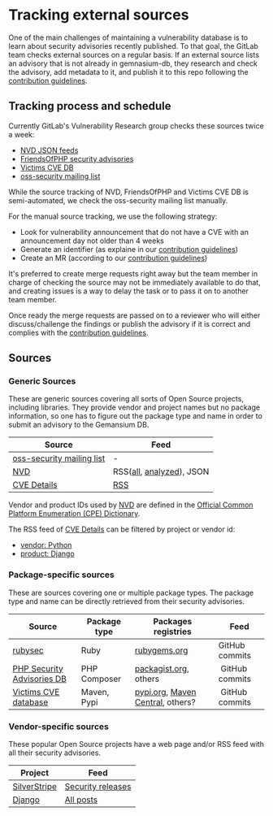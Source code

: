 # Tracking external sources

One of the main challenges of maintaining a vulnerability database
is to learn about security advisories recently published.
To that goal, the GitLab team checks external sources on a regular basis.
If an external source lists an advisory that is not already in gemnasium-db,
they research and check the advisory, add metadata to it, and publish it to this repo
following the [contribution guidelines](CONTRIBUTING.md).

## Tracking process and schedule

Currently GitLab's Vulnerability Research group checks these sources twice a week:

- [NVD JSON feeds](https://nvd.nist.gov/vuln/data-feeds)
- [FriendsOfPHP security advisories](https://github.com/FriendsOfPHP/security-advisories)
- [Victims CVE DB](https://github.com/victims/victims-cve-db)
- [oss-security mailing list](http://www.openwall.com/lists/oss-security/)

While the source tracking of NVD, FriendsOfPHP and Victims CVE DB is semi-automated, 
we check the oss-security mailing list manually. 

For the manual source tracking, we use the following strategy:
- Look for vulnerability announcement that do not have a CVE with an announcement day not older than 4 weeks
- Generate an identifier (as explaine in our [contribution guidelines](CONTRIBUTING.md))
- Create an MR (according to our [contribution guidelines](CONTRIBUTING.md))

It's preferred to create merge requests right away but the team member
in charge of checking the source may not be immediately available to do that,
and creating issues is a way to delay the task or to pass it on to another team member.

Once ready the merge requests are passed on to a reviewer
who will either discuss/challenge the findings
or publish the advisory if it is correct and complies with the [contribution guidelines](CONTRIBUTING.md).

## Sources

### Generic Sources

These are generic sources covering all sorts of Open Source projects, including libraries.
They provide vendor and project names but no package information,
so one has to figure out the package type and name in order to submit an advisory to the Gemansium DB.

| Source | Feed |
| -------|------|
| [oss-security mailing list](http://www.openwall.com/lists/oss-security/) | - |
| [NVD](https://nvd.nist.gov/) | RSS([all](https://nvd.nist.gov/feeds/xml/cve/misc/nvd-rss.xml), [analyzed](https://nvd.nist.gov/feeds/xml/cve/misc/nvd-rss-analyzed.xml)), JSON |
| [CVE Details](http://www.cvedetails.com/) | [RSS](https://www.cvedetails.com/vulnerability-feed.php)  |

Vendor and product IDs used by [NVD](https://nvd.nist.gov/) are defined in the
[Official Common Platform Enumeration (CPE) Dictionary](https://nvd.nist.gov/products/cpe).

The RSS feed of [CVE Details](http://www.cvedetails.com/) can be filtered by project or vendor id:

- [vendor: Python](http://www.cvedetails.com/vulnerability-feed.php?vendor_id=10210&product_id=0&version_id=0&orderby=3&cvssscoremin=0)
- [product: Django](http://www.cvedetails.com/vulnerability-feed.php?vendor_id=10210&product_id=0&version_id=0&orderby=3&cvssscoremin=0)

### Package-specific sources

These are sources covering one or multiple package types.
The package type and name can be directly retrieved from their security advisories.

| Source | Package type | Packages registries | Feed |
| -------|--------------|---------------------|------|
| [rubysec](https://github.com/rubysec/ruby-advisory-db) | Ruby | [rubygems.org](https://rubygems.org) | GitHub commits |
| [PHP Security Advisories DB](https://github.com/FriendsOfPHP/security-advisories) | PHP Composer | [packagist.org](https://packagist.org), others | GitHub commits |
| [Victims CVE database](https://github.com/victims/victims-cve-db) | Maven, Pypi | [pypi.org](https://pypi.org), [Maven Central](https://repo1.maven.org/maven2/), others? | GitHub commits |

### Vendor-specific sources

These popular Open Source projects have a web page and/or RSS feed with all their security advisories.

| Project | Feed |
|---------|------|
| [SilverStripe](https://www.silverstripe.org) | [Security releases](https://www.silverstripe.org/download/security-releases/rss) |
| [Django](https://www.djangoproject.com/) | [All posts](https://www.djangoproject.com/weblog/) |
